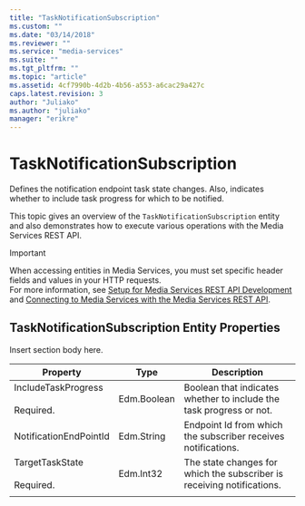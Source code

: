 ```yaml
---
title: "TaskNotificationSubscription"
ms.custom: ""
ms.date: "03/14/2018"
ms.reviewer: ""
ms.service: "media-services"
ms.suite: ""
ms.tgt_pltfrm: ""
ms.topic: "article"
ms.assetid: 4cf7990b-4d2b-4b56-a553-a6cac29a427c
caps.latest.revision: 3
author: "Juliako"
ms.author: "juliako"
manager: "erikre"
---
```

# TaskNotificationSubscription
Defines the notification endpoint task state changes. Also,  indicates whether to include task progress for which to be notified.  
  
 This topic gives an overview of the `TaskNotificationSubscription` entity and also demonstrates how to execute various operations with the Media Services REST API.  

> [!IMPORTANT]
> When accessing entities in Media Services, you must set specific header fields and values in your HTTP requests. <br/>For more information, see [Setup for Media Services REST API Development](https://docs.microsoft.com/azure/media-services/media-services-rest-how-to-use) and [Connecting to Media Services with the Media Services REST API](https://docs.microsoft.com/azure/media-services/media-services-use-aad-auth-to-access-ams-api).  

## TaskNotificationSubscription Entity Properties  
 Insert section body here.  
  
|Property|Type|Description|  
|--------------|----------|-----------------|  
|IncludeTaskProgress<br /><br /> Required.|Edm.Boolean|Boolean that indicates whether to include the task progress or not.|  
|NotificationEndPointId|Edm.String|Endpoint Id from which the subscriber receives notifications.|  
|TargetTaskState<br /><br /> Required.|Edm.Int32|The state changes for which the subscriber is receiving notifications.|  
||||